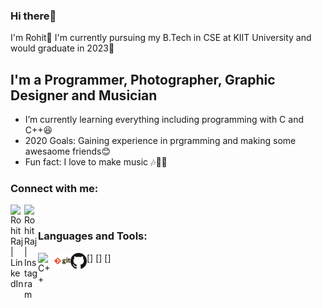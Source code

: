 ### Hi there:wave:
I'm Rohit:man:
I'm currently pursuing my B.Tech in CSE at KIIT University and would graduate in 2023:vulcan_salute:


## I'm a Programmer, Photographer, Graphic Designer and Musician

-  I’m currently learning everything including programming with C and C++:laughing:
-  2020 Goals: Gaining experience in prgramming and making some awesaome friends:blush:
-  Fun fact: I love to make music :notes::musical_keyboard::drum:


### Connect with me:

[<img align="left" alt="Rohit Raj | LinkedIn" width="22px" src="https://cdn.jsdelivr.net/npm/simple-icons@v3/icons/linkedin.svg" />][linkedin]
[<img align="left" alt="Rohit Raj | Instagram" width="22px" src="https://cdn.jsdelivr.net/npm/simple-icons@v3/icons/instagram.svg" />][instagram]

<br />

### Languages and Tools:

[<img align="left" alt="C++" width="26px" src="https://raw.githubusercontent.com/isocpp/logos/master/cpp_logo.png" />]
[<img align="left" alt="Git" width="26px" src="https://raw.githubusercontent.com/github/explore/80688e429a7d4ef2fca1e82350fe8e3517d3494d/topics/git/git.png" />]
[<img align="left" alt="GitHub" width="26px" src="https://raw.githubusercontent.com/github/explore/78df643247d429f6cc873026c0622819ad797942/topics/github/github.png" />]


[instagram]: https://instagram.com/mafiamamba
[linkedin]: https://linkedin.com/in/rohit9579
